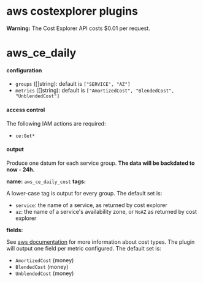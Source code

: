 aws costexplorer plugins
========================

**Warning:** The Cost Explorer API costs $0.01 per request.

# aws_ce_daily

#### configuration

- `groups` ([]string): default is `["SERVICE", "AZ"]`
- `metrics` ([]string): default is `["AmortizedCost", "BlendedCost", "UnblendedCost"]`

#### access control

The following IAM actions are required:

- `ce:Get*`

#### output

Produce one datum for each service group. **The data will be backdated to now - 24h.**

**name:** `aws_ce_daily_cost`
**tags:**

A lower-case tag is output for every group. The default set is:

- `service`: the name of a service, as returned by cost explorer
- `az`: the name of a service's availability zone, or `NoAZ` as returned by cost explorer

**fields:**

See [aws documentation](https://docs.aws.amazon.com/awsaccountbilling/latest/aboutv2/ce-advanced.html) for more information about cost types. The plugin will output one field per metric configured. The default set is:

- `AmortizedCost` (money)
- `BlendedCost` (money)
- `UnblendedCost` (money)

